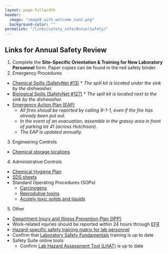 ```yaml
---
layout: page-fullwidth
header:
  image: "image8_with_welcome_sun2.png"
  background-color: ""
permalink: "/links/safety_info/AnnualSafety/"
---
```


<h2>Links for Annual Safety Review</h2>
<a name="new personnel safety links"></a>

1. Complete the **Site-Specific Orientation & Training for New Laboratory Personnel** form. Paper copies can be found in the red safety binder.
2. Emergency Procedures
* [Chemical Spills (SafetyNet #13)](https://safetyservices.ucdavis.edu/safetynet/guidelines-chemical-spill-control)
      * _The spill kit is located under the sink by the dishwasher._
* [Biological Spills (SafetyNet #127)](https://safetyservices.ucdavis.edu/safetynet/biological-and-biohazardous-spill-response)
      * _The spill kit is located next to the sink by the dishwasher._
* [Emergency Action Plan (EAP)](http://www-plb.ucdavis.edu/safety/2019%20PLB%20EAP.pdf)
  * _All fires shoudl be reported by calling 9-1-1, even if the fire has already been put out._
  * _In the event of an evacuation, assemble in the grassy area in front of parking lot 41 (across Hutchison)._
  * _The EAP is updated annually._
3. Engineering Controls
* [Chemical storage locations](http://ehs.ucop.edu/chemicals)
4. Administrative Controls
* [Chemical Hygiene Plan](/assets/ChemHygPlanHarmerLab.pdf)
* [SDS sheets](http://ehs.ucop.edu/sds/#/)
* Standard Operating Procedures (SOPs)
  * [Carcinogens](/assets/UCDSOPHarmerLabCarcinogens.pdf)
  * [Reprodutive toxins](/assets/UCDSOPHarmerLabReproductiveToxins.pdf)
  * [Acutely toxic solids and liquids](/assets/UCDSOPHarmerLabAcutelyToxic.pdf)
5. Other
* [Department Injury and Illness Prevention Plan (IIPP)](http://www-plb.ucdavis.edu/safety/2018%20PLB%20IIPP.pdf)
* Work-related injuries should be reported within 24 hours
through [EFR](http://ehs.ucop.edu/efr/home)
* [Hazard-specific safety training matrix for lab personnel](http://mse.engineering.ucdavis.edu/sites/g/files/dvgnsk4451/files/inline-files/ucd_lab-personnel_training_matrix.pdf)
* Confirm that [Laboratory Safety Fundamentals](https://safetyservices.ucdavis.edu/training/uc-laboratory-safety-fundamentals) training is up to date
* Safety Suite online tools
  * Confirm [Lab Hazard Assessment Tool (LHAT)](http://ehs.ucop.edu/lhat) is up to date
